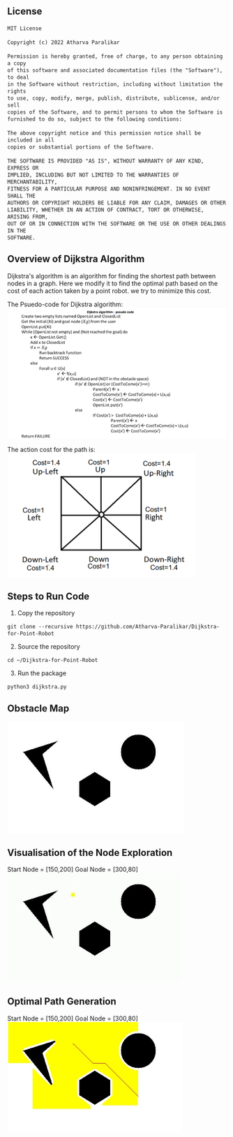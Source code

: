 ## License
```
MIT License

Copyright (c) 2022 Atharva Paralikar

Permission is hereby granted, free of charge, to any person obtaining a copy
of this software and associated documentation files (the "Software"), to deal
in the Software without restriction, including without limitation the rights
to use, copy, modify, merge, publish, distribute, sublicense, and/or sell
copies of the Software, and to permit persons to whom the Software is
furnished to do so, subject to the following conditions:

The above copyright notice and this permission notice shall be included in all
copies or substantial portions of the Software.

THE SOFTWARE IS PROVIDED "AS IS", WITHOUT WARRANTY OF ANY KIND, EXPRESS OR
IMPLIED, INCLUDING BUT NOT LIMITED TO THE WARRANTIES OF MERCHANTABILITY,
FITNESS FOR A PARTICULAR PURPOSE AND NONINFRINGEMENT. IN NO EVENT SHALL THE
AUTHORS OR COPYRIGHT HOLDERS BE LIABLE FOR ANY CLAIM, DAMAGES OR OTHER
LIABILITY, WHETHER IN AN ACTION OF CONTRACT, TORT OR OTHERWISE, ARISING FROM,
OUT OF OR IN CONNECTION WITH THE SOFTWARE OR THE USE OR OTHER DEALINGS IN THE
SOFTWARE.
```

## Overview of Dijkstra Algorithm

Dijkstra's algorithm is an algorithm for finding the shortest path between nodes in a graph. Here we modify it to find the optimal path based on the cost of each action taken by a point robot. we try to minimize this cost.

The Psuedo-code for Dijkstra algorithm:
![Psuedo-code](https://github.com/Atharva-Paralikar/Dijkstra-for-Point-Robot/blob/main/docs/psuedo_code_dijkstra.png)

The action cost for the path is:
![Action-set and costs](https://github.com/Atharva-Paralikar/Dijkstra-for-Point-Robot/blob/main/docs/action_cost.png)

## Steps to Run Code

1. Copy the repository
```
git clone --recursive https://github.com/Atharva-Paralikar/Dijkstra-for-Point-Robot
```
2. Source the repository 
```
cd ~/Dijkstra-for-Point-Robot
```
3. Run the package 
```
python3 dijkstra.py
```
## Obstacle Map
![Obstacle Map](https://github.com/Atharva-Paralikar/Dijkstra-for-Point-Robot/blob/main/docs/obstacle_map.jpg)

## Visualisation of the Node Exploration
Start Node = [150,200]
Goal Node = [300,80]
![Node Exploration](https://github.com/Atharva-Paralikar/Dijkstra-for-Point-Robot/blob/main/docs/exploration.gif)

## Optimal Path Generation
Start Node = [150,200]
Goal Node = [300,80]
![Optimal Path](https://github.com/Atharva-Paralikar/Dijkstra-for-Point-Robot/blob/main/docs/path.jpg)
